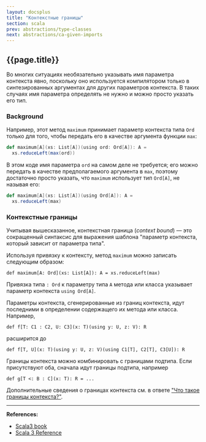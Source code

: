 ```yaml
---
layout: docsplus
title: "Контекстные границы"
section: scala
prev: abstractions/type-classes
next: abstractions/ca-given-imports
---
```


## {{page.title}}

Во многих ситуациях необязательно указывать имя параметра контекста явно, 
поскольку оно используется компилятором только в синтезированных аргументах для других параметров контекста. 
В таких случаях имя параметра определять не нужно и можно просто указать его тип.

### Background

Например, этот метод `maximum` принимает параметр контекста типа `Ord` 
только для того, чтобы передать его в качестве аргумента функции `max`:

```scala
def maximum[A](xs: List[A])(using ord: Ord[A]): A =
  xs.reduceLeft(max(ord))
```

В этом коде имя параметра `ord` на самом деле не требуется; 
его можно передать в качестве предполагаемого аргумента в `max`, 
поэтому достаточно просто указать, что `maximum` использует тип `Ord[A]`, не называя его:

```scala
def maximum[A](xs: List[A])(using Ord[A]): A =
  xs.reduceLeft(max)
```

### Контекстные границы

Учитывая вышесказанное, контекстная граница (_context bound_) — это сокращенный синтаксис для выражения шаблона 
"параметр контекста, который зависит от параметра типа".

Используя привязку к контексту, метод `maximum` можно записать следующим образом:

```
def maximum[A: Ord](xs: List[A]): A = xs.reduceLeft(max)
```

Привязка типа `: Ord` к параметру типа `A` метода или класса указывает параметр контекста `using Ord[A]`.

Параметры контекста, сгенерированные из границ контекста, идут последними в определении содержащего их метода или класса. 
Например,

```
def f[T: C1 : C2, U: C3](x: T)(using y: U, z: V): R
```

расширится до

```
def f[T, U](x: T)(using y: U, z: V)(using C1[T], C2[T], C3[U]): R
```

Границы контекста можно комбинировать с границами подтипа. 
Если присутствуют оба, сначала идут границы подтипа, например

```
def g[T <: B : C](x: T): R = ...
```

Дополнительные сведения о границах контекста см. в ответе 
["Что такое границы контекста?"](https://stackoverflow.com/questions/4465948/what-are-scala-context-and-view-bounds/4467012#4467012).


---

**References:**
- [Scala3 book](https://docs.scala-lang.org/scala3/book/ca-context-bounds.html)
- [Scala 3 Reference](https://docs.scala-lang.org/scala3/reference/contextual/context-bounds.html)
